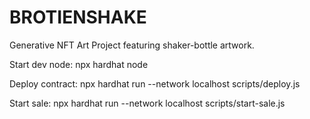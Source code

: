 # BROTIENSHAKE

Generative NFT Art Project featuring shaker-bottle artwork.

Start dev node: npx hardhat node

Deploy contract: npx hardhat run --network localhost scripts/deploy.js

Start sale: npx hardhat run --network localhost scripts/start-sale.js

